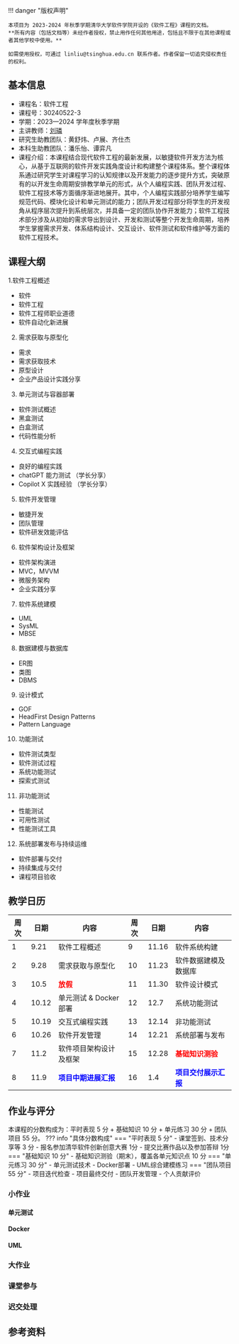 !!! danger "版权声明"

    本项目为 2023-2024 年秋季学期清华大学软件学院开设的《软件工程》课程的文档。
    **所有内容（包括文档等）未经作者授权，禁止用作任何其他用途，包括且不限于在其他课程或者其他学校中使用。**
    
    如需使用授权，可通过 linliu@tsinghua.edu.cn 联系作者。作者保留一切追究侵权责任的权利。

## 基本信息

* 课程名：软件工程
* 课程号：30240522-3
* 学期：2023—2024 学年度秋季学期
* 主讲教师：[刘璘](https://www.thss.tsinghua.edu.cn/faculty/liulin.htm)
* 研究生助教团队：黄舒炜、卢展、齐仕杰
* 本科生助教团队：潘乐怡、谭弈凡
* 课程介绍：本课程结合现代软件工程的最新发展，以敏捷软件开发方法为核心，从基于互联网的软件开发实践角度设计和构建整个课程体系。整个课程体系通过研究学生对课程学习的认知规律以及开发能力的逐步提升方式，突破原有的以开发生命周期安排教学单元的形式，从个人编程实践、团队开发过程、软件工程技术等方面循序渐进地展开。其中，个人编程实践部分培养学生编写规范代码、模块化设计和单元测试的能力；团队开发过程部分将学生的开发视角从程序层次提升到系统层次，并具备一定的团队协作开发能力；软件工程技术部分涉及从初始的需求导出到设计、开发和测试等整个开发生命周期，培养学生掌握需求开发、体系结构设计、交互设计、软件测试和软件维护等方面的软件工程技术。

## 课程大纲

1.软件工程概述
+ 软件
+ 软件工程
+ 软件工程师职业道德
+ 软件自动化新进展

2. 需求获取与原型化
+ 需求
+ 需求获取技术   
+ 原型设计
+ 企业产品设计实践分享

3. 单元测试与容器部署 
+ 软件测试概述  
+ 黑盒测试  
+ 白盒测试 
+ 代码性能分析

4. 交互式编程实践
+ 良好的编程实践  
+ chatGPT 能力测试 （学长分享） 
+ Copilot X 实践经验 （学长分享）  

5. 软件开发管理
+ 敏捷开发
+ 团队管理  
+ 软件研发效能评估

6. 软件架构设计及框架
+ 软件架构演进
+ MVC，MVVM   
+ 微服务架构
+ 企业实践分享

7. 软件系统建模
+ UML
+ SysML  
+ MBSE

8. 数据建模与数据库
+ ER图
+ 类图
+ DBMS

9. 设计模式
+ GOF
+ HeadFirst Design Patterns
+ Pattern Language 


10. 功能测试
+ 软件测试类型
+ 软件测试过程
+ 系统功能测试
+ 探索式测试

11. 非功能测试
+ 性能测试
+ 可用性测试
+ 性能测试工具


12. 系统部署发布与持续运维
+ 软件部署与交付
+ 持续集成与交付
+ 课程项目验收

## 教学日历
| 周次 | 日期  | 内容                                                  | 周次 | 日期  | 内容                                                  |
| ---- | ----- | ----------------------------------------------------- | ---- | ----- | ----------------------------------------------------- |
| 1    | 9.21  | 软件工程概述                                          | 9    | 11.16 | 软件系统构建                                          |
| 2    | 9.28  | 需求获取与原型化                                      | 10   | 11.23 | 软件数据建模及数据库                                  |
| 3    | 10.5  | <span style="color:red;">**放假**</span>              | 11   | 11.30 | 软件设计模式                                          |
| 4    | 10.12 | 单元测试 & Docker部署                                 | 12   | 12.7  | 系统功能测试                                          |
| 5    | 10.19 | 交互式编程实践                                        | 13   | 12.14 | 非功能测试                                            |
| 6    | 10.26 | 软件开发管理                                          | 14   | 12.21 | 系统部署与发布                                        |
| 7    | 11.2  | 软件项目架构设计及框架                                | 15   | 12.28 | <span style="color:red;">**基础知识测验**</span>      |
| 8    | 11.9  | <span style="color:blue;">**项目中期进展汇报**</span> | 16   | 1.4   | <span style="color:blue;">**项目交付展示汇报**</span> |


## 作业与评分
本课程的分数构成为：平时表现 5 分 + 基础知识 10 分 + 单元练习 30 分 + 团队项目 55 分。
??? info "具体分数构成"
    === "平时表现 5 分"
        - 课堂签到、技术分享等 3 分
        - 报名参加清华软件创新创意大赛 1分
        - 提交比赛作品以及参加答辩 1分
    === "基础知识 10 分"
        - 基础知识测验（期末），覆盖各单元知识点 10 分
    === "单元练习 30 分"
        - 单元测试技术
        - Docker部署
        - UML综合建模练习
    === "团队项目 55 分"
        - 项目迭代检查
        - 项目最终交付
        - 团队开发管理
        - 个人贡献评价

### 小作业

#### 单元测试

#### Docker

#### UML

### 大作业


### 课堂参与


### 迟交处理

## 参考资料

